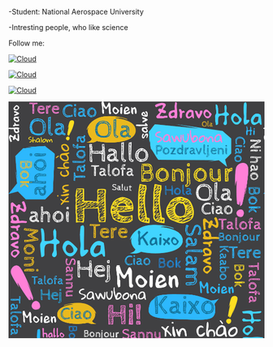 -Student: National Aerospace University 

-Intresting people, who like science

Follow me:

[![Cloud](https://img.shields.io/badge/instagram-ffffff?style=for-the-badge&logo=instagram)](https://www.instagram.com/andrey_golden/)

[![Cloud](https://img.shields.io/badge/Telegram-ffffff?style=for-the-badge&logo=telegram)](https://t.me/golden_51)

[![Cloud](https://img.shields.io/badge/linkedin-blue?style=for-the-badge&logo=linkedin)](https://www.linkedin.com/in/андрей-герасимов-090898232/) 


![Image alt](hello-02.jpg)

